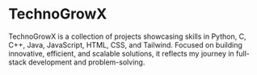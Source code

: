 # TechnoGrowX
TechnoGrowX is a collection of projects showcasing skills in Python, C, C++, Java, JavaScript, HTML, CSS, and Tailwind. Focused on building innovative, efficient, and scalable solutions, it reflects my journey in full-stack development and problem-solving.
